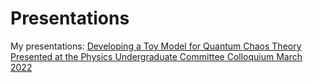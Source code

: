# Presentations
My presentations:
[Developing a Toy Model for Quantum Chaos Theory Presented at the Physics Undergraduate Committee Colloquium March 2022](https://github.com/yashanand2025/My-Presentations/blob/main/Entanglement%20Entropy%20of%20Bipartite%20System%20Under%20RRH%20Presentation%20PUC.pdf)
